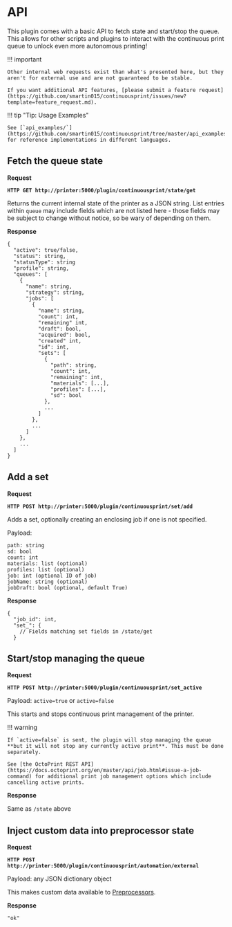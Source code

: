 # API

This plugin comes with a basic API to fetch state and start/stop the queue. This allows for other scripts and plugins to interact with the continuous print queue to unlock even more autonomous printing!

!!! important

    Other internal web requests exist than what's presented here, but they aren't for external use and are not guaranteed to be stable.

    If you want additional API features, [please submit a feature request](https://github.com/smartin015/continuousprint/issues/new?template=feature_request.md).

!!! tip "Tip: Usage Examples"

    See [`api_examples/`](https://github.com/smartin015/continuousprint/tree/master/api_examples) for reference implementations in different languages.

## Fetch the queue state

**Request**

**`HTTP GET http://printer:5000/plugin/continuousprint/state/get`**

Returns the current internal state of the printer as a JSON string. List entries within `queue` may include fields which are not listed here - those
fields may be subject to change without notice, so be wary of depending on them.

**Response**

```
{
  "active": true/false,
  "status": string,
  "statusType": string
  "profile": string,
  "queues": [
    {
      "name": string,
      "strategy": string,
      "jobs": [
        {
          "name": string,
          "count": int,
          "remaining" int,
          "draft": bool,
          "acquired": bool,
          "created" int,
          "id": int,
          "sets": [
            {
              "path": string,
              "count": int,
              "remaining": int,
              "materials": [...],
              "profiles": [...],
              "sd": bool
            },
            ...
          ]
        },
        ...
      ]
    },
    ...
  ]
}
```

## Add a set

**Request**

**`HTTP POST http://printer:5000/plugin/continuousprint/set/add`**

Adds a set, optionally creating an enclosing job if one is not specified.

Payload:

```
path: string
sd: bool
count: int
materials: list (optional)
profiles: list (optional)
job: int (optional ID of job)
jobName: string (optional)
jobDraft: bool (optional, default True)
```

**Response**

```
{
  "job_id": int,
  "set_": {
    // Fields matching set fields in /state/get
  }
```

## Start/stop managing the queue

**Request**

**`HTTP POST http://printer:5000/plugin/continuousprint/set_active`**

Payload: `active=true` or `active=false`

This starts and stops continuous print management of the printer.

!!! warning

    If `active=false` is sent, the plugin will stop managing the queue **but it will not stop any currently active print**. This must be done separately.

    See [the OctoPrint REST API](https://docs.octoprint.org/en/master/api/job.html#issue-a-job-command) for additional print job management options which include cancelling active prints.

**Response**

Same as `/state` above


## Inject custom data into preprocessor state

**Request**

**`HTTP POST http://printer:5000/plugin/continuousprint/automation/external`**

Payload: any JSON dictionary object

This makes custom data available to [Preprocessors](/gcode-scripting.md).

**Response**

`"ok"`
